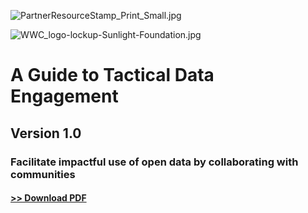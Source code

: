 ![](https://lh5.googleusercontent.com/5B6nJlKySQGNOXZ4nLRJ547-X7mAmYPsdDI89IgJoehHxlHLUIJxVDeIf-W7e0fZraI59rGPZzvqH_6lQBnV7pcBiOf1nL_7ZzkXpG-ZhmKklDp_R2FpYFP19schh3HaF6E_bhbq "PartnerResourceStamp\_Print\_Small.jpg")

![](https://lh4.googleusercontent.com/7hgUV9udln0GUloYwNH6f4VnB_4Q6qqm-Ci_xszhNunvjuZYb7KzhrMwWFcUDxPo6Pxfhz3FnTgSOeN0mf_Q5XTxQRTO6X3Q1S5iRAFo7spwbodr0r0mKDNxLd0m63bilxiXR2Mw "WWC\_logo-lockup-Sunlight-Foundation.jpg")

# A Guide to Tactical Data Engagement

## Version 1.0

### 

### Facilitate impactful use of open data by collaborating with communities

#### [&gt;&gt; Download PDF](https://www.gitbook.com/download/pdf/book/gregjd/tactical-data-engagement)